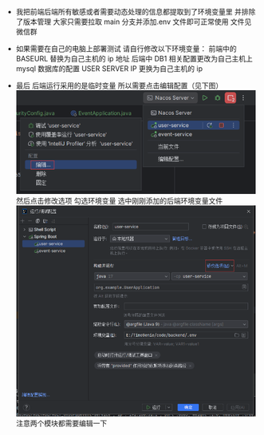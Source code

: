 - 我把前端后端所有敏感或者需要动态处理的信息都提取到了环境变量里 并排除了版本管理 大家只需要拉取 main 分支并添加.env 文件即可正常使用 文件见微信群

- 如果需要在自己的电脑上部署测试 请自行修改以下环境变量：
  前端中的 BASEURL 替换为自己主机的 ip 地址
  后端中 DB1 相关配置更改为自己主机上 mysql 数据库的配置
  USER SERVER IP 更换为自己主机的 ip

- 最后 后端运行采用的是临时变量 所以需要点击编辑配置（见下图）
  ![alt text](image.png)
  然后点击修改选项 勾选环境变量 选中刚刚添加的后端环境变量文件
  ![alt text](image-1.png)
  注意两个模块都需要编辑一下
